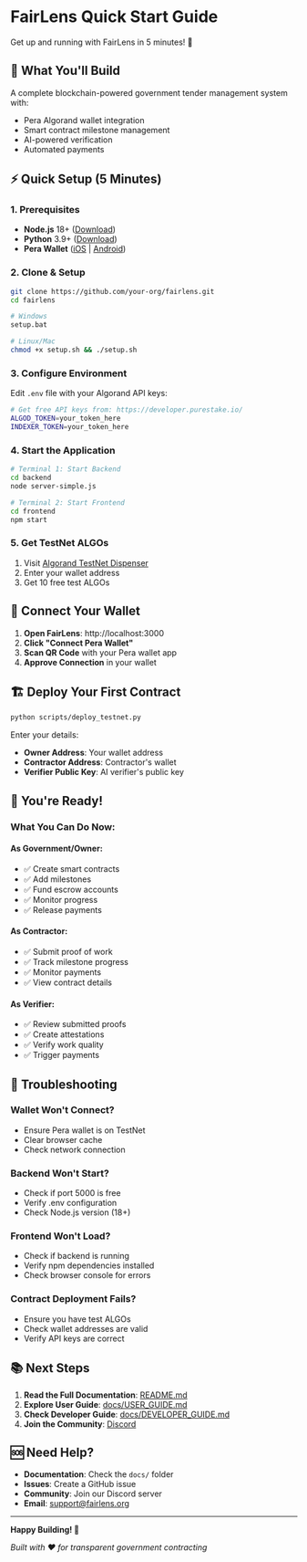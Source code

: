 # FairLens Quick Start Guide

Get up and running with FairLens in 5 minutes! 🚀

## 🎯 What You'll Build

A complete blockchain-powered government tender management system with:
- Pera Algorand wallet integration
- Smart contract milestone management
- AI-powered verification
- Automated payments

## ⚡ Quick Setup (5 Minutes)

### 1. Prerequisites
- **Node.js** 18+ ([Download](https://nodejs.org/))
- **Python** 3.9+ ([Download](https://python.org/))
- **Pera Wallet** ([iOS](https://apps.apple.com/app/pera-algo-wallet/id1459898525) | [Android](https://play.google.com/store/apps/details?id=com.algorand.android))

### 2. Clone & Setup
```bash
git clone https://github.com/your-org/fairlens.git
cd fairlens

# Windows
setup.bat

# Linux/Mac
chmod +x setup.sh && ./setup.sh
```

### 3. Configure Environment
Edit `.env` file with your Algorand API keys:
```bash
# Get free API keys from: https://developer.purestake.io/
ALGOD_TOKEN=your_token_here
INDEXER_TOKEN=your_token_here
```

### 4. Start the Application
```bash
# Terminal 1: Start Backend
cd backend
node server-simple.js

# Terminal 2: Start Frontend
cd frontend
npm start
```

### 5. Get TestNet ALGOs
1. Visit [Algorand TestNet Dispenser](https://testnet.algoexplorer.io/dispenser)
2. Enter your wallet address
3. Get 10 free test ALGOs

## 📱 Connect Your Wallet

1. **Open FairLens**: http://localhost:3000
2. **Click "Connect Pera Wallet"**
3. **Scan QR Code** with your Pera wallet app
4. **Approve Connection** in your wallet

## 🏗️ Deploy Your First Contract

```bash
python scripts/deploy_testnet.py
```

Enter your details:
- **Owner Address**: Your wallet address
- **Contractor Address**: Contractor's wallet
- **Verifier Public Key**: AI verifier's public key

## 🎉 You're Ready!

### What You Can Do Now:

#### As Government/Owner:
- ✅ Create smart contracts
- ✅ Add milestones
- ✅ Fund escrow accounts
- ✅ Monitor progress
- ✅ Release payments

#### As Contractor:
- ✅ Submit proof of work
- ✅ Track milestone progress
- ✅ Monitor payments
- ✅ View contract details

#### As Verifier:
- ✅ Review submitted proofs
- ✅ Create attestations
- ✅ Verify work quality
- ✅ Trigger payments

## 🔧 Troubleshooting

### Wallet Won't Connect?
- Ensure Pera wallet is on TestNet
- Clear browser cache
- Check network connection

### Backend Won't Start?
- Check if port 5000 is free
- Verify .env configuration
- Check Node.js version (18+)

### Frontend Won't Load?
- Check if backend is running
- Verify npm dependencies installed
- Check browser console for errors

### Contract Deployment Fails?
- Ensure you have test ALGOs
- Check wallet addresses are valid
- Verify API keys are correct

## 📚 Next Steps

1. **Read the Full Documentation**: [README.md](README.md)
2. **Explore User Guide**: [docs/USER_GUIDE.md](docs/USER_GUIDE.md)
3. **Check Developer Guide**: [docs/DEVELOPER_GUIDE.md](docs/DEVELOPER_GUIDE.md)
4. **Join the Community**: [Discord](https://discord.gg/fairlens)

## 🆘 Need Help?

- **Documentation**: Check the `docs/` folder
- **Issues**: Create a GitHub issue
- **Community**: Join our Discord server
- **Email**: support@fairlens.org

---

**Happy Building! 🎊**

*Built with ❤️ for transparent government contracting*
